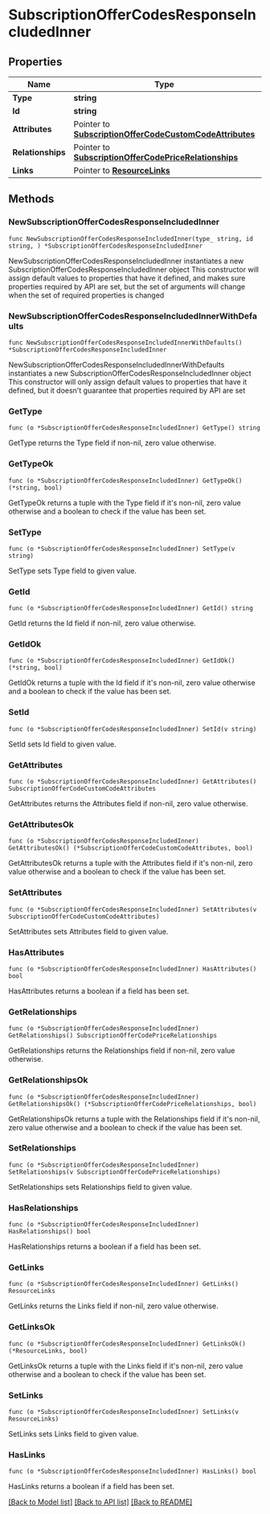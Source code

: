 # SubscriptionOfferCodesResponseIncludedInner

## Properties

Name | Type | Description | Notes
------------ | ------------- | ------------- | -------------
**Type** | **string** |  | 
**Id** | **string** |  | 
**Attributes** | Pointer to [**SubscriptionOfferCodeCustomCodeAttributes**](SubscriptionOfferCodeCustomCodeAttributes.md) |  | [optional] 
**Relationships** | Pointer to [**SubscriptionOfferCodePriceRelationships**](SubscriptionOfferCodePriceRelationships.md) |  | [optional] 
**Links** | Pointer to [**ResourceLinks**](ResourceLinks.md) |  | [optional] 

## Methods

### NewSubscriptionOfferCodesResponseIncludedInner

`func NewSubscriptionOfferCodesResponseIncludedInner(type_ string, id string, ) *SubscriptionOfferCodesResponseIncludedInner`

NewSubscriptionOfferCodesResponseIncludedInner instantiates a new SubscriptionOfferCodesResponseIncludedInner object
This constructor will assign default values to properties that have it defined,
and makes sure properties required by API are set, but the set of arguments
will change when the set of required properties is changed

### NewSubscriptionOfferCodesResponseIncludedInnerWithDefaults

`func NewSubscriptionOfferCodesResponseIncludedInnerWithDefaults() *SubscriptionOfferCodesResponseIncludedInner`

NewSubscriptionOfferCodesResponseIncludedInnerWithDefaults instantiates a new SubscriptionOfferCodesResponseIncludedInner object
This constructor will only assign default values to properties that have it defined,
but it doesn't guarantee that properties required by API are set

### GetType

`func (o *SubscriptionOfferCodesResponseIncludedInner) GetType() string`

GetType returns the Type field if non-nil, zero value otherwise.

### GetTypeOk

`func (o *SubscriptionOfferCodesResponseIncludedInner) GetTypeOk() (*string, bool)`

GetTypeOk returns a tuple with the Type field if it's non-nil, zero value otherwise
and a boolean to check if the value has been set.

### SetType

`func (o *SubscriptionOfferCodesResponseIncludedInner) SetType(v string)`

SetType sets Type field to given value.


### GetId

`func (o *SubscriptionOfferCodesResponseIncludedInner) GetId() string`

GetId returns the Id field if non-nil, zero value otherwise.

### GetIdOk

`func (o *SubscriptionOfferCodesResponseIncludedInner) GetIdOk() (*string, bool)`

GetIdOk returns a tuple with the Id field if it's non-nil, zero value otherwise
and a boolean to check if the value has been set.

### SetId

`func (o *SubscriptionOfferCodesResponseIncludedInner) SetId(v string)`

SetId sets Id field to given value.


### GetAttributes

`func (o *SubscriptionOfferCodesResponseIncludedInner) GetAttributes() SubscriptionOfferCodeCustomCodeAttributes`

GetAttributes returns the Attributes field if non-nil, zero value otherwise.

### GetAttributesOk

`func (o *SubscriptionOfferCodesResponseIncludedInner) GetAttributesOk() (*SubscriptionOfferCodeCustomCodeAttributes, bool)`

GetAttributesOk returns a tuple with the Attributes field if it's non-nil, zero value otherwise
and a boolean to check if the value has been set.

### SetAttributes

`func (o *SubscriptionOfferCodesResponseIncludedInner) SetAttributes(v SubscriptionOfferCodeCustomCodeAttributes)`

SetAttributes sets Attributes field to given value.

### HasAttributes

`func (o *SubscriptionOfferCodesResponseIncludedInner) HasAttributes() bool`

HasAttributes returns a boolean if a field has been set.

### GetRelationships

`func (o *SubscriptionOfferCodesResponseIncludedInner) GetRelationships() SubscriptionOfferCodePriceRelationships`

GetRelationships returns the Relationships field if non-nil, zero value otherwise.

### GetRelationshipsOk

`func (o *SubscriptionOfferCodesResponseIncludedInner) GetRelationshipsOk() (*SubscriptionOfferCodePriceRelationships, bool)`

GetRelationshipsOk returns a tuple with the Relationships field if it's non-nil, zero value otherwise
and a boolean to check if the value has been set.

### SetRelationships

`func (o *SubscriptionOfferCodesResponseIncludedInner) SetRelationships(v SubscriptionOfferCodePriceRelationships)`

SetRelationships sets Relationships field to given value.

### HasRelationships

`func (o *SubscriptionOfferCodesResponseIncludedInner) HasRelationships() bool`

HasRelationships returns a boolean if a field has been set.

### GetLinks

`func (o *SubscriptionOfferCodesResponseIncludedInner) GetLinks() ResourceLinks`

GetLinks returns the Links field if non-nil, zero value otherwise.

### GetLinksOk

`func (o *SubscriptionOfferCodesResponseIncludedInner) GetLinksOk() (*ResourceLinks, bool)`

GetLinksOk returns a tuple with the Links field if it's non-nil, zero value otherwise
and a boolean to check if the value has been set.

### SetLinks

`func (o *SubscriptionOfferCodesResponseIncludedInner) SetLinks(v ResourceLinks)`

SetLinks sets Links field to given value.

### HasLinks

`func (o *SubscriptionOfferCodesResponseIncludedInner) HasLinks() bool`

HasLinks returns a boolean if a field has been set.


[[Back to Model list]](../README.md#documentation-for-models) [[Back to API list]](../README.md#documentation-for-api-endpoints) [[Back to README]](../README.md)


